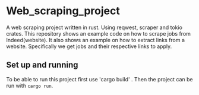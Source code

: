 # Web_scraping_project

A web scraping project written in rust. Using reqwest, scraper and tokio crates.
This repository shows an example code on how to scrape jobs from Indeed(website). It also shows an example on how to extract links from a website. Specifically we get jobs and their respective links to apply. 

## Set up and running

To be able to run this project first use 'cargo build' .
Then the project can be run with `cargo run`.
